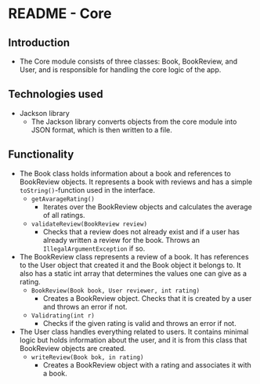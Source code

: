 # README - Core

## Introduction

* The Core module consists of three classes: Book, BookReview, and User, and is responsible for handling the core logic of the app.

## Technologies used

* Jackson library
  * The Jackson library converts objects from the core module into JSON format, which is then written to a file.

## Functionality

* The Book class holds information about a book and references to BookReview objects. It represents a book with reviews and has a simple ```toString()```-function used in the interface.
  * ```getAvarageRating()```
    * Iterates over the BookReview objects and calculates the average of all ratings.
  * ```validateReview(BookReview review)``` 
    * Checks that a review does not already exist and if a user has already written a review for the book. Throws an ```IllegalArgumentException``` if so. 
* The BookReview class represents a review of a book. It has references to the User object that created it and the Book object it belongs to. It also has a static int array that determines the values one can give as a rating.
  * ```BookReview(Book book, User reviewer, int rating)```
    * Creates a BookReview object. Checks that it is created by a user and throws an error if not.
  * ```Validrating(int r)```
    * Checks if the given rating is valid and throws an error if not.
* The User class handles everything related to users. It contains minimal logic but holds information about the user, and it is from this class that BookReview objects are created.
  * ```writeReview(Book bok, in rating)```
    * Creates a BookReview object with a rating and associates it with a book.

